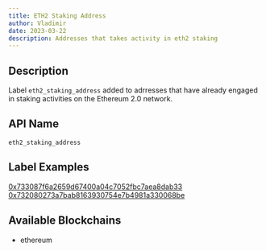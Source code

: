 ```yaml
---
title: ETH2 Staking Address
author: Vladimir
date: 2023-03-22
description: Addresses that takes activity in eth2 staking
---
```


## Description

Label `eth2_staking_address` added to adrresses that have already engaged in staking activities on the Ethereum 2.0 network.

## API Name

`eth2_staking_address`

## Label Examples
[0x733087f6a2659d67400a04c7052fbc7aea8dab33](https://etherscan.io/address/0x733087f6a2659d67400a04c7052fbc7aea8dab33)
[0x732080273a7bab8163930754e7b4981a330068be](https://etherscan.io/address/0x732080273a7bab8163930754e7b4981a330068be)

## Available Blockchains

* ethereum